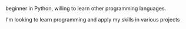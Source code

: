 beginner in Python, willing to learn other programming languages.

I'm looking to learn programming and apply my skills in various projects


<!---
IGA76L/IGA76L is a ✨ special ✨ repository because its `README.md` (this file) appears on your GitHub profile.
You can click the Preview link to take a look at your changes.
--->
